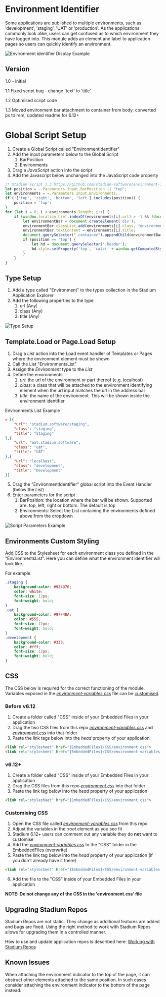 # Environment Identifier

Some applications are published to multiple environments, such as 'development', 'staging', 'UAT' or 'production'. 
As the applications commonly look alike, users can get confused as to which environment they have logged into. 
This module adds an element and label to application pages so users can quickly identify an environment. 

![Environment identifier Display Example](images/BarDisplayExample.png)

## Version
1.0 - initial

1.1 Fixed script bug - change 'text' to 'title'

1.2 Optimised script code

1.3 Moved environment bar attachment to container from body; converted px to rem; updated readme for 6.12+

# Global Script Setup
1. Create a Global Script called "EnvironmentIdentifier"
2. Add the input parameters below to the Global Script
   1. BarPosition
   2. Environments
3. Drag a *JavaScript* action into the script
4. Add the Javascript below unchanged into the JavaScript code property
```javascript
/* Stadium Script 1.3 https://github.com/stadium-software/environment-identifier */
let position = ~.Parameters.Input.BarPosition || "top";
let environments = ~.Parameters.Input.Environments;
if (!['top', 'right', 'bottom', 'left'].includes(position)) {
	position = 'top';
}
for (let i = 0; i < environments.length; i++) {
    if (window.location.href.indexOf(environments[i].url) > -1 && !document.body.querySelector(".environment-top-bar")) {
        let environmentBar = document.createElement('div');
        environmentBar.classList.add(environments[i].class, "environment-top-bar", "environment-top-bar-" + position);
        environmentBar.textContent = environments[i].title;
        document.querySelector(".container").appendChild(environmentBar);
        if (position == 'top') {
            let hd = document.querySelector('.header');
            hd.style.setProperty('top', 'calc(' + window.getComputedStyle(hd).getPropertyValue("top") + ' + ' + window.getComputedStyle(document.body).getPropertyValue("--environment-bar-size") + ')');
        }
    }
}
```

## Type Setup
1. Add a type called "Environment" to the types collection in the Stadium Application Explorer
2. Add the following properties to the type
   1. url (Any)
   2. class (Any)
   3. title (Any)

![Type Setup](images/EnvironmentType.png)

## Template.Load or Page.Load Setup
1. Drag a *List* action into the Load event handler of Templates or Pages where the environment element must be shown
2. Call the List "EnvironmentsList"
3. Assign the *Environment* type to the *List*
4. Define the environments
   1. *url*: the url of the environment or part thereof (e.g. localhost)
   2. *class*: a class that will be attached to the environment identifying element when the url input matches the url in the address bar
   3. *title*: the name of the environment. This will be shown inside the environment identifier

Environments List Example
```json
= [{
	"url": "stadium.software/staging",
	"class": "staging",
	"title": "Staging"
},{
	"url": "uat.stadium.software",
	"class": "uat",
	"title": "UAT"
},{
	"url": "localhost",
	"class": "development",
	"title": "Development"
}]
```
5. Drag the "EnvironmentIdentifier" global script into the Event Handler (below the *List*)
6. Enter parameters for the script
   1. BarPosition: the location where the bar will be shown. Supported are: top, left, right or bottom. The default is top
   2. Environments: Select the List containing the environments defined above from the dropdown

![Script Parameters Example](images/GlobalScriptInputs.png)

## Environments Custom Styling
Add CSS to the Stylesheet for each environment class you defined in the "EnvironmentsList". Here you can define what the environment identifier will look like. 

For example: 

```css
.staging {
	background-color: #924370;
	color: white;
	font-size: 12px;
	font-weight: bold;
}
.uat {
	background-color: #97F48A;
	color: #555;
	font-size: 12px;
	font-weight: bold;
}
.development {
	background-color: #333;
	color: #fff;
	font-size: 12px;
	font-weight: bold;
}
```

## CSS
The CSS below is required for the correct functioning of the module. Variables exposed in the [*environment-variables.css*](environment-variables.css) file can be [customised](#customising-css).

### Before v6.12
1. Create a folder called "CSS" inside of your Embedded Files in your application
2. Drag the two CSS files from this repo [*environment-variables.css*](environment-variables.css) and [*environment.css*](environment.css) into that folder
3. Paste the link tags below into the *head* property of your application
```html
<link rel="stylesheet" href="{EmbeddedFiles}/CSS/environment.css">
<link rel="stylesheet" href="{EmbeddedFiles}/CSS/environment-variables.css">
``` 

### v6.12+
1. Create a folder called "CSS" inside of your Embedded Files in your application
2. Drag the CSS files from this repo [*environment.css*](environment.css) into that folder
3. Paste the link tag below into the *head* property of your application
```html
<link rel="stylesheet" href="{EmbeddedFiles}/CSS/environment.css">
``` 

### Customising CSS
1. Open the CSS file called [*environment-variables.css*](environment-variables.css) from this repo
2. Adjust the variables in the *:root* element as you see fit
3. Stadium 6.12+ users can comment out any variable they do **not** want to customise
4. Add the [*environment-variables.css*](environment-variables.css) to the "CSS" folder in the EmbeddedFiles (overwrite)
5. Paste the link tag below into the *head* property of your application (if you don't already have it there)
```html
<link rel="stylesheet" href="{EmbeddedFiles}/CSS/environment-variables.css">
``` 
6. Add the file to the "CSS" inside of your Embedded Files in your application

**NOTE: Do not change any of the CSS in the 'environment.css' file**

## Upgrading Stadium Repos
Stadium Repos are not static. They change as additional features are added and bugs are fixed. Using the right method to work with Stadium Repos allows for upgrading them in a controlled manner. 

How to use and update application repos is described here: [Working with Stadium Repos](https://github.com/stadium-software/samples-upgrading)

## Known Issues
When attaching the environment indicator to the top of the page, it can obstruct other elements attached to the same position. In such cases consider attaching the environment indicator to the bottom of the page instead. 